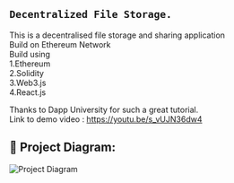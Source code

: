## ``` Decentralized File Storage. ```
This is a decentralised file storage and sharing application  
Build on Ethereum Network  
Build using  
1.Ethereum  
2.Solidity  
3.Web3.js  
4.React.js  

Thanks to Dapp University for such a great tutorial.  
Link to demo video : https://youtu.be/s_vUJN36dw4


## 🔧 Project Diagram:
![Project Diagram](https://i.gyazo.com/2738ea6743a40036756b1b5714ab9fa8.png)
